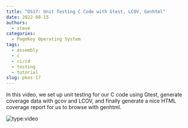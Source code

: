 ```yaml
---
title: "OS17: Unit Testing C Code with Gtest, LCOV, Genhtml"
date: 2022-08-15
authors:
  - steve
categories:
  - PageKey Operating System
tags:
  - assembly
  - c
  - ci/cd
  - testing
  - tutorial
slug: pkos-17
---
```


In this video, we set up unit testing for our C code using Gtest, generate coverage data with gcov and LCOV, and finally generate a nice HTML coverage report for us to browse with genhtml.

<!-- more -->

![type:video](https://www.youtube.com/embed/M4JG1Ej4x-c)
